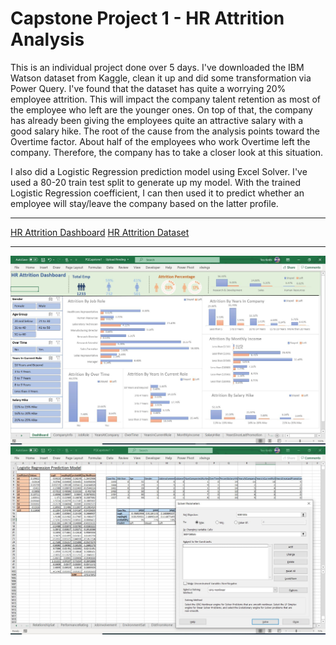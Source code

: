 # Capstone Project 1 - HR Attrition Analysis
This is an individual project done over 5 days. I've downloaded the IBM Watson dataset from Kaggle, clean it up and did some transformation via Power Query. I've found that the dataset has quite a worrying 20% employee attrition. This will impact the company talent retention as most of the employee who left are the younger ones. On top of that, the company has already been giving the employees quite an attractive salary with a good salary hike. The root of the cause from the analysis points toward the Overtime factor. About half of the employees who work Overtime left the company. Therefore, the company has to take a closer look at this situation.

I also did a Logistic Regression prediction model using Excel Solver. I've used a 80-20 train test split to generate up my model. With the trained Logistic Regression coefficient, I can then used it to predict whether an employee will stay/leave the company based on the latter profile.

---
[HR Attrition Dashboard](https://github.com/KeithTeoSeeKoy/KeithTeoSeeKoy.github.io/blob/master/excel/PQCapstone1.xlsx)
[HR Attrition Dataset](https://github.com/KeithTeoSeeKoy/KeithTeoSeeKoy.github.io/blob/master/excel/Capstone1-WA_Fn-HR-Employee-Attrition.csv)

---
<img src="https://github.com/KeithTeoSeeKoy/KeithTeoSeeKoy.github.io/blob/master/images/HR%20Attrition%20Dashboard.JPG?raw=true" width="600"/> 
<img src="https://github.com/KeithTeoSeeKoy/KeithTeoSeeKoy.github.io/blob/master/images/HR%20Attrition%20-%20Logistic%20Regression%20Modeling%20Using%20Excel%20Solver.JPG?raw=true" width="600"/>
